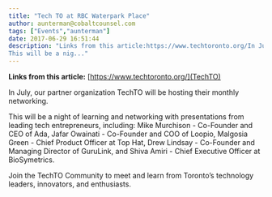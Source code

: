 ```yaml
---
title: "Tech TO at RBC Waterpark Place"
author: aunterman@cobaltcounsel.com
tags: ["Events","aunterman"]
date: 2017-06-29 16:51:44
description: "Links from this article:https://www.techtoronto.org/In July, our partner organization TechTO will be hosting their monthly networking.
This will be a nig..."
---
```


**Links from this article:**
[https://www.techtoronto.org/](TechTO)

In July, our partner organization TechTO will be hosting their monthly networking.

This will be a night of learning and networking with presentations from leading tech entrepreneurs, including: Mike Murchison - Co-Founder and CEO of Ada, Jafar Owainati - Co-Founder and COO of Loopio, Malgosia Green - Chief Product Officer at Top Hat, Drew Lindsay - Co-Founder and Managing Director of GuruLink, and Shiva Amiri - Chief Executive Officer at BioSymetrics. 

Join the TechTO Community to meet and learn from Toronto’s technology leaders, innovators, and enthusiasts.

 

 

 

 

 